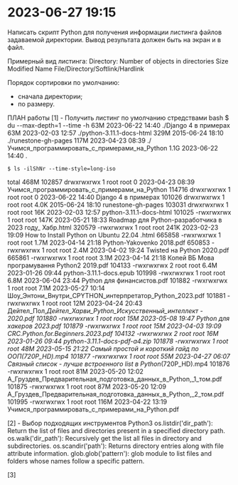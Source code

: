 2023-06-27  19:15
=================

Написать скрипт Python для получения информации листинга файлов задаваемой директории.
Вывод результата должен быть на экран и в файл.

Примерный вид листинга:
Directory:
Number of objects in directories
Size    Modified    Name      File/Directory/Softlink/Hardlink

Порядок сортировки по умолчанию:
- сначала директории;
- по размеру.

ПЛАН работы
[1] - Получить листинг по умолчанию стредствами bash
    $ du --max-depth=1 --time -h
63M	    2023-06-22 14:40	./Django 4 в примерах
63M	    2023-02-03 12:57	./python-3.11.1-docs-html
329M	2015-06-24 18:10	./runestone-gh-pages
117M	2023-04-23 08:39	./Учимся_программировать_с_примерами_на_Python
1.1G	2023-06-22 14:40	.

    $ ls -ilShNr --time-style=long-iso
total 468M
102857 drwxrwxrwx 1 root root    0 2023-04-23 08:39 Учимся_программировать_с_примерами_на_Python
114716 drwxrwxrwx 1 root root    0 2023-06-22 14:40 Django 4 в примерах
101026 drwxrwxrwx 1 root root 4.0K 2015-06-24 18:10 runestone-gh-pages
103031 drwxrwxrwx 1 root root  16K 2023-02-03 12:57 python-3.11.1-docs-html
101025 -rwxrwxrwx 1 root root 147K 2023-05-21 18:33 Roadmap для Python-разработчика в 2023 году_ Хабр.html
320579 -rwxrwxrwx 1 root root 241K 2023-02-23 19:09 How to Install Python on Ubuntu 22.04 .html
665858 -rwxrwxrwx 1 root root 1.7M 2023-04-14 21:18 Python-Yakovenko 2018.pdf
650853 -rwxrwxrwx 1 root root 2.4M 2023-04-02 19:24 Twisted на Python 2020.pdf
665861 -rwxrwxrwx 1 root root 3.1M 2023-04-14 21:18 Копей ВБ Мова програмування Python2 2019.pdf
104133 -rwxrwxrwx 2 root root 6.4M 2023-01-26 09:44 python-3.11.1-docs.epub
101998 -rwxrwxrwx 1 root root 6.8M 2023-06-04 23:44 Python для финансистов.pdf
101882 -rwxrwxrwx 1 root root 7.1M 2023-05-27 10:14 Шоу_Энтони_Внутри_CPYTHON_интерпретатор_Python_2023.pdf
101881 -rwxrwxrwx 1 root root  12M 2023-04-24 20:43 Дейтел_Пол,_Дейтел_Харви_Python_Искусственный_интеллект - 2020.pdf
101880 -rwxrwxrwx 1 root root  15M 2023-05-08 19:47 Python для хакеров 2023.pdf
101879 -rwxrwxrwx 1 root root  15M 2023-04-03 19:09 CRC.Python.for.Beginners.2023.pdf
104132 -rwxrwxrwx 2 root root  16M 2023-01-26 09:44 python-3.11.1-docs-pdf-a4.zip
101878 -rwxrwxrwx 1 root root  48M 2023-05-15 21:22 Самый простой и короткий гайд по ООП(720P_HD).mp4
101877 -rwxrwxrwx 1 root root  55M 2023-04-27 06:07 Связный список - лучше встроенного list в Python_(720P_HD).mp4
101876 -rwxrwxrwx 1 root root  81M 2023-05-20 12:02 А_Груздев_Предварительная_подготовка_данных_в_Python,_1_том.pdf
101875 -rwxrwxrwx 1 root root  87M 2023-05-20 12:09 А_Груздев_Предварительная_подготовка_данных_в_Python,_2_том.pdf
101995 -rwxrwxrwx 1 root root 116M 2023-04-22 13:19 Учимся_программировать_с_примерами_на_Python.pdf


[2] - Выбор подходящих инструментов Python3
os.listdir('dir_path'): Return the list of files and directories present in a specified directory path.
os.walk('dir_path'): Recursively get the list all files in directory and subdirectories.
os.scandir('path'): Returns directory entries along with file attribute information.
glob.glob('pattern'): glob module to list files and folders whose names follow a specific pattern.

[3]